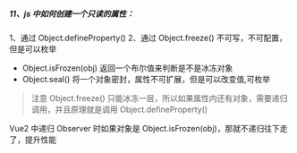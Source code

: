 ##### 11、js 中如何创建一个只读的属性：
1、通过 Object.defineProperty()
2、通过 Object.freeze() 不可写，不可配置，但是可以枚举
  - Object.isFrozen(obj) 返回一个布尔值来判断是不是冰冻对象
  - Object.seal() 将一个对象密封，属性不可扩展，但是可以改变值,可枚举

> 注意 Object.freeze() 只能冰冻一层，所以如果属性内还有对象，需要递归调用，并且原理就是调用 Object.defineProperty()

Vue2 中递归 Observer 时如果对象是 Object.isFrozen(obj)，那就不递归往下走了，提升性能